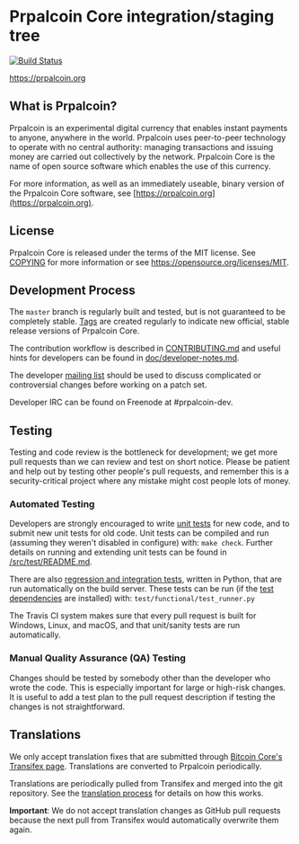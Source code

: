 Prpalcoin Core integration/staging tree
=====================================

[![Build Status](https://travis-ci.org/prpalcoin-project/prpalcoin.svg?branch=master)](https://travis-ci.org/prpalcoin-project/prpalcoin)

https://prpalcoin.org

What is Prpalcoin?
----------------

Prpalcoin is an experimental digital currency that enables instant payments to
anyone, anywhere in the world. Prpalcoin uses peer-to-peer technology to operate
with no central authority: managing transactions and issuing money are carried
out collectively by the network. Prpalcoin Core is the name of open source
software which enables the use of this currency.

For more information, as well as an immediately useable, binary version of
the Prpalcoin Core software, see [https://prpalcoin.org](https://prpalcoin.org).

License
-------

Prpalcoin Core is released under the terms of the MIT license. See [COPYING](COPYING) for more
information or see https://opensource.org/licenses/MIT.

Development Process
-------------------

The `master` branch is regularly built and tested, but is not guaranteed to be
completely stable. [Tags](https://github.com/prpalcoin-project/prpalcoin/tags) are created
regularly to indicate new official, stable release versions of Prpalcoin Core.

The contribution workflow is described in [CONTRIBUTING.md](CONTRIBUTING.md)
and useful hints for developers can be found in [doc/developer-notes.md](doc/developer-notes.md).

The developer [mailing list](https://groups.google.com/forum/#!forum/prpalcoin-dev)
should be used to discuss complicated or controversial changes before working
on a patch set.

Developer IRC can be found on Freenode at #prpalcoin-dev.

Testing
-------

Testing and code review is the bottleneck for development; we get more pull
requests than we can review and test on short notice. Please be patient and help out by testing
other people's pull requests, and remember this is a security-critical project where any mistake might cost people
lots of money.

### Automated Testing

Developers are strongly encouraged to write [unit tests](src/test/README.md) for new code, and to
submit new unit tests for old code. Unit tests can be compiled and run
(assuming they weren't disabled in configure) with: `make check`. Further details on running
and extending unit tests can be found in [/src/test/README.md](/src/test/README.md).

There are also [regression and integration tests](/test), written
in Python, that are run automatically on the build server.
These tests can be run (if the [test dependencies](/test) are installed) with: `test/functional/test_runner.py`

The Travis CI system makes sure that every pull request is built for Windows, Linux, and macOS, and that unit/sanity tests are run automatically.

### Manual Quality Assurance (QA) Testing

Changes should be tested by somebody other than the developer who wrote the
code. This is especially important for large or high-risk changes. It is useful
to add a test plan to the pull request description if testing the changes is
not straightforward.

Translations
------------

We only accept translation fixes that are submitted through [Bitcoin Core's Transifex page](https://www.transifex.com/projects/p/bitcoin/).
Translations are converted to Prpalcoin periodically.

Translations are periodically pulled from Transifex and merged into the git repository. See the
[translation process](doc/translation_process.md) for details on how this works.

**Important**: We do not accept translation changes as GitHub pull requests because the next
pull from Transifex would automatically overwrite them again.
